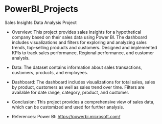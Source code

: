 # PowerBI_Projects
Sales Insights Data Analysis Project

- Overview:
This project provides sales insights for a hypothetical company based on their sales data using Power BI. 
The dashboard includes visualizations and filters for exploring and analyzing sales trends, top-selling products and customers.
Designed and implemented KPIs to track sales performance, Regional performance, and customer analysis.

- Data:
The dataset contains information about sales transactions, customers, products, and employees.

- Dashboard:
The dashboard includes visualizations for total sales, sales by product, customers as well as sales trend over time. Filters are available for date range, category, product, and customer.

- Conclusion:
This project provides a comprehensive view of sales data, which can be customized and used for further analysis.

- References:
Power BI: https://powerbi.microsoft.com/

